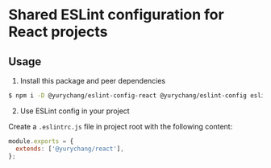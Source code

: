 # Shared ESLint configuration for React projects

## Usage

1. Install this package and peer dependencies

```sh
$ npm i -D @yurychang/eslint-config-react @yurychang/eslint-config eslint-plugin-react-hooks eslint
```

2. Use ESLint config in your project

Create a `.eslintrc.js` file in project root with the following content:

```js
module.exports = {
  extends: ['@yurychang/react'],
};
```
